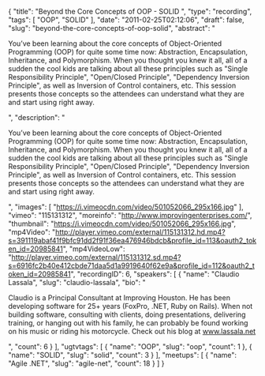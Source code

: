 {
  "title": "Beyond the Core Concepts of OOP - SOLID ",
  "type": "recording",
  "tags": [
    "OOP",
    "SOLID"
  ],
  "date": "2011-02-25T02:12:06",
  "draft": false,
  "slug": "beyond-the-core-concepts-of-oop-solid",
  "abstract": "<p>You&rsquo;ve been learning about the core concepts of Object-Oriented Programming (OOP) for quite some time now: Abstraction, Encapsulation, Inheritance, and Polymorphism. When you thought you knew it all, all of a sudden the cool kids are talking about all these principles such as \"Single Responsibility Principle\", \"Open/Closed Principle\", \"Dependency Inversion Principle\", as well as Inversion of Control containers, etc. This session presents those concepts so the attendees can understand what they are and start using right away.</p>",
  "description": "<p>You&rsquo;ve been learning about the core concepts of Object-Oriented Programming (OOP) for quite some time now: Abstraction, Encapsulation, Inheritance, and Polymorphism. When you thought you knew it all, all of a sudden the cool kids are talking about all these principles such as \"Single Responsibility Principle\", \"Open/Closed Principle\", \"Dependency Inversion Principle\", as well as Inversion of Control containers, etc. This session presents those concepts so the attendees can understand what they are and start using right away.</p>",
  "images": [
    "https://i.vimeocdn.com/video/501052066_295x166.jpg"
  ],
  "vimeo": "115131312",
  "moreinfo": "http://www.improvingenterprises.com/",
  "thumbnail": "https://i.vimeocdn.com/video/501052066_295x166.jpg",
  "mp4Video": "http://player.vimeo.com/external/115131312.hd.mp4?s=391119abaf41f9bfc91dd2f91f36ea476946bdcb&profile_id=113&oauth2_token_id=20985841",
  "mp4VideoLow": "http://player.vimeo.com/external/115131312.sd.mp4?s=6916fc2b40e412cbde71daa5d1a9919640f62e9a&profile_id=112&oauth2_token_id=20985841",
  "recordingID": 6,
  "speakers": [
    {
      "name": "Claudio Lassala",
      "slug": "claudio-lassala",
      "bio": "<p>Claudio is a Principal Consultant at Improving Houston. He has been developing software for 25+ years (FoxPro, .NET, Ruby on Rails). When not building software, consulting with clients, doing presentations, delivering training, or hanging out with his family, he can probably be found working on his music or riding his motorcycle. Check out his blog at www.lassala.net</p>",
      "count": 6
    }
  ],
  "ugtvtags": [
    {
      "name": "OOP",
      "slug": "oop",
      "count": 1
    },
    {
      "name": "SOLID",
      "slug": "solid",
      "count": 3
    }
  ],
  "meetups": [
    {
      "name": "Agile .NET",
      "slug": "agile-net",
      "count": 18
    }
  ]
}